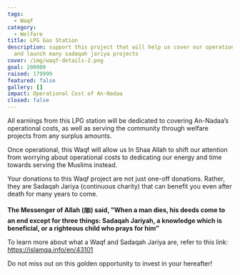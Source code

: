 ```yaml
---
tags:
  - Waqf
category:
  - Welfare
title: LPG Gas Station
description: support this project that will help us cover our operational costs
  and launch many sadaqah jariya projects
cover: /img/waqf-details-2.png
goal: 200000
raised: 179999
featured: false
gallery: []
impact: Operational Cost of An-Nadaa
closed: false
---
```



All earnings from this LPG station will be dedicated to covering An-Nadaa’s operational costs, as well as serving the community through welfare projects from any surplus amounts.

Once operational, this Waqf will allow us In Shaa Allah to shift our attention from worrying about operational costs to dedicating our energy and time towards serving the Muslims instead. 

Your donations to this Waqf project are not just one-off donations. Rather, they are Sadaqah Jariya (continuous charity) that can benefit you even after death for many years to come. 

**The Messenger of Allah (ﷺ) said, "When a man dies, his deeds come to an end except for three things: Sadaqah Jariyah, a knowledge which is beneficial, or a righteous child who prays for him”**

To learn more about what a Waqf and Sadaqah Jariya are, refer to this link: https://islamqa.info/en/43101

Do not miss out on this golden opportunity to invest in your hereafter!